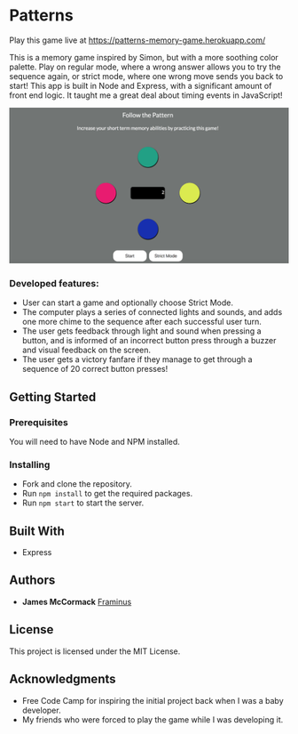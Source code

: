 # Patterns

Play this game live at https://patterns-memory-game.herokuapp.com/

This is a memory game inspired by Simon, but with a more soothing color palette. Play on regular mode, where a wrong answer allows you to try the sequence again, or strict mode, where one wrong move sends you back to start! This app is built in Node and Express, with a significant amount of front end logic. It taught me a great deal about timing events in JavaScript!

![Simon Game Teaser](https://github.com/Framinus/simon-game/blob/master/public/images/patterns-game-teaser.png)

### Developed features:

- User can start a game and optionally choose Strict Mode.
- The computer plays a series of connected lights and sounds, and adds one more chime to the sequence after each successful user turn.
- The user gets feedback through light and sound when pressing a button, and is informed of an incorrect button press through a buzzer and visual feedback on the screen.
- The user gets a victory fanfare if they manage to get through a sequence of 20 correct button presses!

## Getting Started

### Prerequisites

You will need to have Node and NPM installed.

### Installing

- Fork and clone the repository.
- Run ```npm install``` to get the required packages.
- Run ```npm start``` to start the server.

## Built With

- Express

## Authors

* **James McCormack**
[Framinus](https://github.com/Framinus)

## License

This project is licensed under the MIT License.

## Acknowledgments

* Free Code Camp for inspiring the initial project back when I was a baby developer.
* My friends who were forced to play the game while I was developing it.
